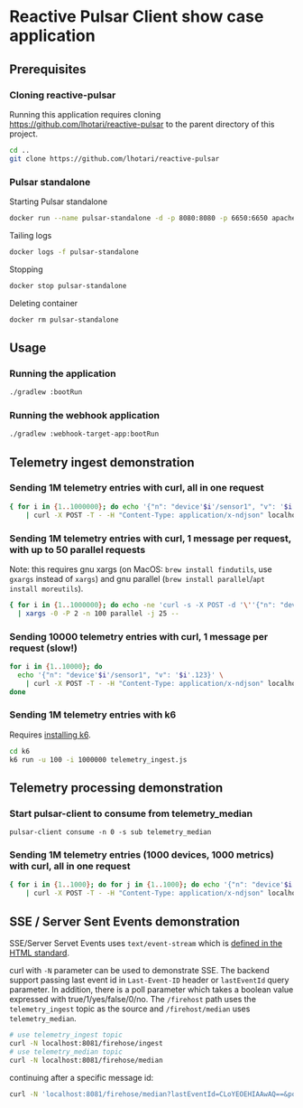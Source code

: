 # Reactive Pulsar Client show case application

## Prerequisites

### Cloning reactive-pulsar

Running this application requires cloning https://github.com/lhotari/reactive-pulsar to the parent directory of this project.

```bash
cd ..
git clone https://github.com/lhotari/reactive-pulsar
```

### Pulsar standalone

Starting Pulsar standalone
```bash
docker run --name pulsar-standalone -d -p 8080:8080 -p 6650:6650 apachepulsar/pulsar:latest /pulsar/bin/pulsar standalone
```

Tailing logs
```bash
docker logs -f pulsar-standalone
```

Stopping
```bash
docker stop pulsar-standalone
```

Deleting container
```bash
docker rm pulsar-standalone
```

## Usage

### Running the application

```bash
./gradlew :bootRun
```

### Running the webhook application

```bash
./gradlew :webhook-target-app:bootRun
```

## Telemetry ingest demonstration

### Sending 1M telemetry entries with curl, all in one request

```bash
{ for i in {1..1000000}; do echo '{"n": "device'$i'/sensor1", "v": '$i'.123}'; done; } \
    | curl -X POST -T - -H "Content-Type: application/x-ndjson" localhost:8081/telemetry
```

### Sending 1M telemetry entries with curl, 1 message per request, with up to 50 parallel requests

Note: this requires gnu xargs (on MacOS: `brew install findutils`, use `gxargs` instead of `xargs`)
and gnu parallel (`brew install parallel`/`apt install moreutils`).

```bash
{ for i in {1..1000000}; do echo -ne 'curl -s -X POST -d '\''{"n": "device'$i'/sensor1", "v": '$i'.123}'\'' -H "Content-Type: application/x-ndjson" localhost:8081/telemetry''\0'; done; } \
  | xargs -0 -P 2 -n 100 parallel -j 25 --
```

### Sending 10000 telemetry entries with curl, 1 message per request (slow!)

```bash
for i in {1..10000}; do
  echo '{"n": "device'$i'/sensor1", "v": '$i'.123}' \
    | curl -X POST -T - -H "Content-Type: application/x-ndjson" localhost:8081/telemetry
done
```

### Sending 1M telemetry entries with k6

Requires [installing k6](https://k6.io/docs/getting-started/installation/).
```bash
cd k6
k6 run -u 100 -i 1000000 telemetry_ingest.js
```


## Telemetry processing demonstration

### Start pulsar-client to consume from telemetry_median

```
pulsar-client consume -n 0 -s sub telemetry_median
```

### Sending 1M telemetry entries (1000 devices, 1000 metrics) with curl, all in one request

```bash
{ for i in {1..1000}; do for j in {1..1000}; do echo '{"n": "device'$i'/sensor1", "v": '$j'.123}'; done; done; } \
    | curl -X POST -T - -H "Content-Type: application/x-ndjson" localhost:8081/telemetry
```


## SSE / Server Sent Events demonstration

SSE/Server Servet Events uses `text/event-stream` which is [defined in the HTML standard](https://html.spec.whatwg.org/#parsing-an-event-stream).

curl with `-N` parameter can be used to demonstrate SSE. 
The backend support passing last event id in `Last-Event-ID` header or `lastEventId` query parameter. In addition, there is 
a poll parameter which takes a boolean value expressed with true/1/yes/false/0/no. 
The `/firehost` path uses the `telemetry_ingest` topic as the source and `/firehost/median` uses `telemetry_median`. 

```bash
# use telemetry_ingest topic
curl -N localhost:8081/firehose/ingest
# use telemetry_median topic
curl -N localhost:8081/firehose/median
```

continuing after a specific message id: 
```bash
curl -N 'localhost:8081/firehose/median?lastEventId=CLoYEOEHIAAwAQ==&poll=0'
```